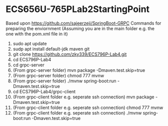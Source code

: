 # ECS656U-765PLab2StartingPoint
Based upon https://github.com/sajeerzeji/SpringBoot-GRPC
Commands for preparing the enviornment (Assuming you are in the main folder e.g. the one with the pom.xml file in it)
1. sudo apt update
2. sudp apt install default-jdk maven git
3. git clone https://github.com/zky339/ECS796P-Lab4.git
4. cd ECS796P-Lab4
5. cd grpc-server
6. (From grpc-server folder) mvn package -Dmaven.test.skip=true
7. (From grpc-server folder) chmod 777 mvnw
8. (From grpc-server folder) ./mvnw spring-boot:run -Dmaven.test.skip=true
9. cd ECS796P-Lab4/grpc-client
10. (From grpc-client folder e.g. seperate ssh connection) mvn package -Dmaven.test.skip=true
11. (From grpc-client folder e.g. seperate ssh connection) chmod 777 mvnw
12. (From grpc-client folder e.g. seperate ssh connection) ./mvnw spring-boot:run -Dmaven.test.skip=true

